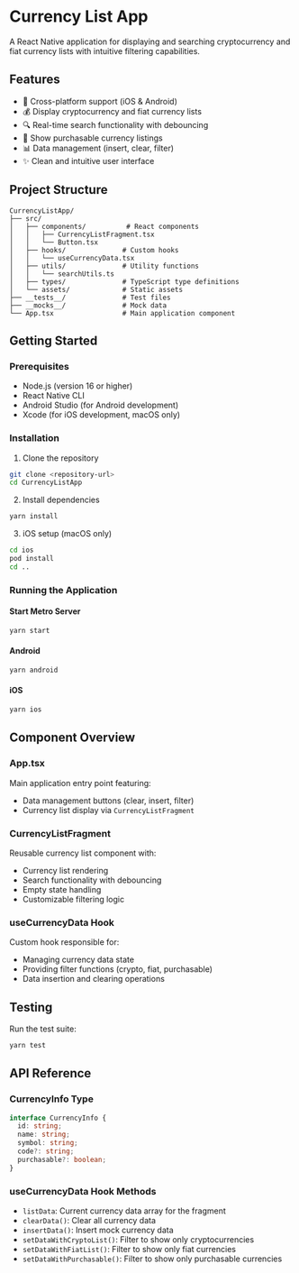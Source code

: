 # Currency List App

A React Native application for displaying and searching cryptocurrency and fiat currency lists with intuitive filtering capabilities.

## Features

- 📱 Cross-platform support (iOS & Android)
- 💰 Display cryptocurrency and fiat currency lists
- 🔍 Real-time search functionality with debouncing
- 🛒 Show purchasable currency listings
- 📊 Data management (insert, clear, filter)
- ✨ Clean and intuitive user interface

## Project Structure

```
CurrencyListApp/
├── src/
│   ├── components/          # React components
│   │   ├── CurrencyListFragment.tsx
│   │   └── Button.tsx
│   ├── hooks/              # Custom hooks
│   │   └── useCurrencyData.tsx
│   ├── utils/              # Utility functions
│   │   └── searchUtils.ts
│   ├── types/              # TypeScript type definitions
│   └── assets/             # Static assets
├── __tests__/              # Test files
├── __mocks__/              # Mock data
└── App.tsx                 # Main application component
```

## Getting Started

### Prerequisites

- Node.js (version 16 or higher)
- React Native CLI
- Android Studio (for Android development)
- Xcode (for iOS development, macOS only)

### Installation

1. Clone the repository

```bash
git clone <repository-url>
cd CurrencyListApp
```

2. Install dependencies

```bash
yarn install
```

3. iOS setup (macOS only)

```bash
cd ios
pod install
cd ..
```

### Running the Application

#### Start Metro Server

```bash
yarn start
```

#### Android

```bash
yarn android
```

#### iOS

```bash
yarn ios
```

## Component Overview

### App.tsx

Main application entry point featuring:

- Data management buttons (clear, insert, filter)
- Currency list display via `CurrencyListFragment`

### CurrencyListFragment

Reusable currency list component with:

- Currency list rendering
- Search functionality with debouncing
- Empty state handling
- Customizable filtering logic

### useCurrencyData Hook

Custom hook responsible for:

- Managing currency data state
- Providing filter functions (crypto, fiat, purchasable)
- Data insertion and clearing operations

## Testing

Run the test suite:

```bash
yarn test
```

## API Reference

### CurrencyInfo Type

```typescript
interface CurrencyInfo {
  id: string;
  name: string;
  symbol: string;
  code?: string;
  purchasable?: boolean;
}
```

### useCurrencyData Hook Methods

- `listData`: Current currency data array for the fragment
- `clearData()`: Clear all currency data
- `insertData()`: Insert mock currency data
- `setDataWithCryptoList()`: Filter to show only cryptocurrencies
- `setDataWithFiatList()`: Filter to show only fiat currencies
- `setDataWithPurchasable()`: Filter to show only purchasable currencies
